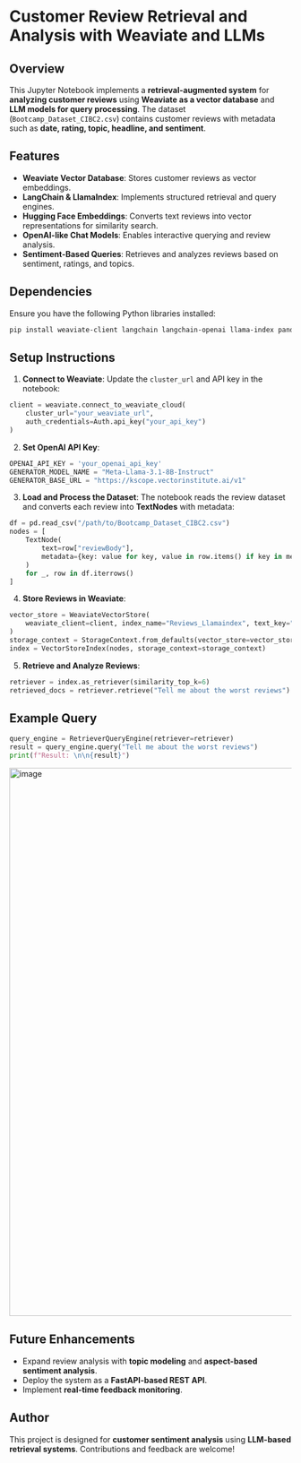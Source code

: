 # Customer Review Retrieval and Analysis with Weaviate and LLMs

## Overview
This Jupyter Notebook implements a **retrieval-augmented system** for **analyzing customer reviews** using **Weaviate as a vector database** and **LLM models for query processing**. The dataset (`Bootcamp_Dataset_CIBC2.csv`) contains customer reviews with metadata such as **date, rating, topic, headline, and sentiment**.

## Features
- **Weaviate Vector Database**: Stores customer reviews as vector embeddings.
- **LangChain & LlamaIndex**: Implements structured retrieval and query engines.
- **Hugging Face Embeddings**: Converts text reviews into vector representations for similarity search.
- **OpenAI-like Chat Models**: Enables interactive querying and review analysis.
- **Sentiment-Based Queries**: Retrieves and analyzes reviews based on sentiment, ratings, and topics.

## Dependencies
Ensure you have the following Python libraries installed:

```bash
pip install weaviate-client langchain langchain-openai llama-index pandas requests numpy faiss-cpu
```

## Setup Instructions
1. **Connect to Weaviate**: Update the `cluster_url` and API key in the notebook:

```python
client = weaviate.connect_to_weaviate_cloud(
    cluster_url="your_weaviate_url",
    auth_credentials=Auth.api_key("your_api_key")
)
```

2. **Set OpenAI API Key**:

```python
OPENAI_API_KEY = 'your_openai_api_key'
GENERATOR_MODEL_NAME = "Meta-Llama-3.1-8B-Instruct"
GENERATOR_BASE_URL = "https://kscope.vectorinstitute.ai/v1"
```

3. **Load and Process the Dataset**: The notebook reads the review dataset and converts each review into **TextNodes** with metadata:

```python
df = pd.read_csv("/path/to/Bootcamp_Dataset_CIBC2.csv")
nodes = [
    TextNode(
        text=row["reviewBody"],
        metadata={key: value for key, value in row.items() if key in metadata_fields and value is not None}
    )
    for _, row in df.iterrows()
]
```

4. **Store Reviews in Weaviate**:

```python
vector_store = WeaviateVectorStore(
    weaviate_client=client, index_name="Reviews_Llamaindex", text_key="text"
)
storage_context = StorageContext.from_defaults(vector_store=vector_store)
index = VectorStoreIndex(nodes, storage_context=storage_context)
```

5. **Retrieve and Analyze Reviews**:

```python
retriever = index.as_retriever(similarity_top_k=6)
retrieved_docs = retriever.retrieve("Tell me about the worst reviews")
```

## Example Query
```python
query_engine = RetrieverQueryEngine(retriever=retriever)
result = query_engine.query("Tell me about the worst reviews")
print(f"Result: \n\n{result}")
```
<img width="979" alt="image" src="https://github.com/user-attachments/assets/36ef50b7-d3e1-4476-bbd0-9c03f252c59e" />


## Future Enhancements
- Expand review analysis with **topic modeling** and **aspect-based sentiment analysis**.
- Deploy the system as a **FastAPI-based REST API**.
- Implement **real-time feedback monitoring**.

## Author
This project is designed for **customer sentiment analysis** using **LLM-based retrieval systems**. Contributions and feedback are welcome!


